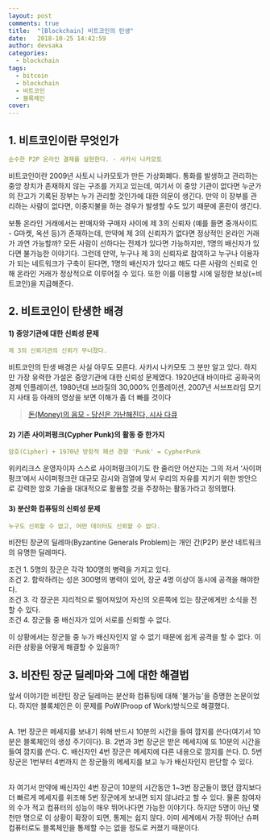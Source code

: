```yaml
---
layout: post
comments: true
title:  "[Blockchain] 비트코인의 탄생"
date:   2018-10-25 14:42:59
author: devsaka
categories:
  - blockchain
tags:
  - bitcoin
  - blockchain
  - 비트코인
  - 블록체인
cover:
---
```


## 1. 비트코인이란 무엇인가

```yaml
순수한 P2P 온라인 결제를 실현한다. - 사카시 나카모토
```

  비트코인이란 2009년 사토시 나카모토가 만든 가상화폐다. 통화를 발생하고 관리하는 중앙 장치가 존재하지 않는 구조를 가지고 있는데, 여기서 이 중앙 기관이 없다면 누군가의 잔고가 기록된 장부는 누가 관리할 것인가에 대한 의문이 생긴다. 만약 이 장부를 관리하는 사람이 없다면, 이중지불을 하는 경우가 발생할 수도 있기 때문에 혼란이 생긴다.

<!--more-->

  보통 온라인 거래에서는 판매자와 구매자 사이에 제 3의 신뢰자 (예를 들면 중개사이트 - G마켓, 옥션 등)가 존재하는데, 만약에 제 3의 신뢰자가 없다면 정상적인 온라인 거래가 과연 가능할까? 모든 사람이 선하다는 전제가 있다면 가능하지만, 1명의 배신자가 있다면 불가능한 이야기다. 그런데 만약, 누구나 제 3의 신뢰자로 참여하고 누구나 이용자가 되는 네트워크가 구축이 된다면, 1명의 배신자가 있다고 해도 다른 사람의 신뢰로 인해 온라인 거래가 정상적으로 이루어질 수 있다. 또한 이를 이용할 시에 일정한 보상(=비트코인)을 지급해준다. 


## 2. 비트코인이 탄생한 배경

#### 1) 중앙기관에 대한 신뢰성 문제
```yaml
제 3의 신뢰기관의 신뢰가 무너졌다.
```
비트코인의 탄생 배경은 사실 아무도 모른다. 사카시 나카모토 그 분만 알고 있다. 하지만 가장 유력한 가설은 중앙기관에 대한 신뢰성 문제였다. 1920년대 바이마르 공화국의 경제 인플레이션, 1980년대 브라질의 30,000% 인플레이션, 2007년 서브프라임 모기지 사태 등 아래의 영상을 보면 이해가 좀 더 빠를 것이다

> [돈(Money)의 음모 - 당신은 가난해진다, 시사 다큐](https://www.youtube.com/watch?v=EG9KuiDrCqI&feature=youtu.be)


#### 2) 기존 사이퍼펑크(Cypher Punk)의 활동 중 한가지
```yaml
암호(Cipher) + 1970년 방항적 패션 경향 'Punk' = CypherPunk
```
위키리크스 운영자이자 스스로 사이퍼펑크이기도 한 줄리안 어산지는 그의 저서 ‘사이퍼펑크’에서 사이퍼펑크란 대규모 감시와 검열에 맞서 우리의 자유를 지키기 위한 방안으로 강력한 암호 기술을 대대적으로 활용할 것을 주창하는 활동가라고 정의했다.

#### 3) 분산화 컴퓨팅의 신뢰성 문제
```yaml
누구도 신뢰할 수 없고, 어떤 데이터도 신뢰할 수 없다.
```
비잔틴 장군의 딜레마(Byzantine Generals Problem)는 개인 간(P2P) 분산 네트워크의 유명한 딜레마다.<br>

조건 1. 5명의 장군은 각각 100명의 병력을 가지고 있다.<br>
조건 2. 함락하려는 성은 300명의 병력이 있어, 장군 4명 이상이 동시에 공격을 해야한다.<br>
조건 3. 각 장군은 지리적으로 떨어져있어 자신의 오른쪽에 있는 장군에게만 소식을 전할 수 있다.<br>
조건 4. 장군들 중 배신자가 있어 서로를 신뢰할 수 없다.<br>

이 상황에서는 장군들 중 누가 배신자인지 알 수 없기 때문에 쉽게 공격을 할 수 없다. 이러한 상황을 어떻게 해결할 수 있을까?

## 3. 비잔틴 장군 딜레마와 그에 대한 해결법
앞서 이야기한 비잔틴 장군 딜레마는 분산화 컴퓨팅에 대해 '불가능'을 증명한 논문이었다. 하지만 블록체인은 이 문제를 PoW(Proop of Work)방식으로 해결했다.<br><br>

A. 1번 장군은 메세지를 보내기 위해 반드시 10분의 시간을 들여 깜지를 쓴다(여기서 10분은 블록체인의 생성 주기이다).
B. 2번과 3번 장군은 받은 메세지에 또 10분의 시간을 들여 깜지를 쓴다.
C. 배신자인 4번 장군은 메세지에 다른 내용으로 깜지를 쓴다.
D. 5번 장군은 1번부터 4번까지 쓴 장군들의 메세지를 보고 누가 배신자인지 판단할 수 있다.<br><br>

자 여기서 만약에 배신자인 4번 장군이 10분의 시간동안 1~3번 장군들이 했던 깜지보다 더 빠르게 메세지를 위조해 5번 장군에게 보내면 되지 않냐라고 할 수 있다. 물론 참여자의 수가 적고 컴퓨터의 성능이 매우 뛰어나다면 가능한 이야기다. 하지만 5명이 아닌 몇 천만 명으로 이 상황이 확장이 되면, 통제는 쉽지 않다. 이미 세계에서 가장 뛰어난 슈퍼컴퓨터로도 블록체인을 통제할 수는 없을 정도로 커졌기 때문이다.<br><br>

